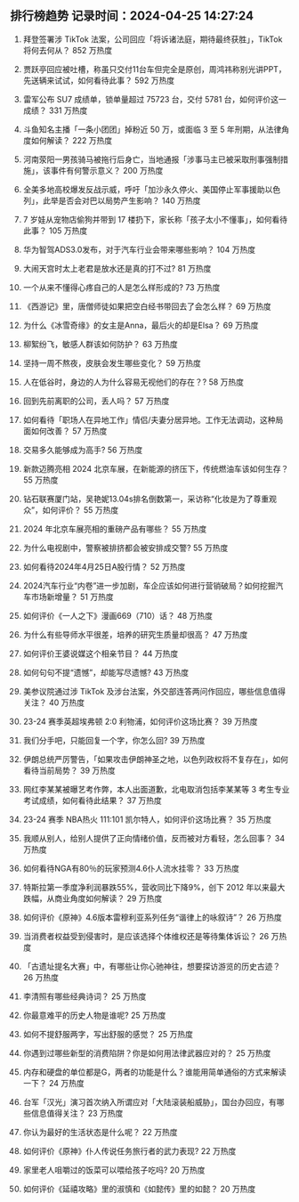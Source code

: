 
## 排行榜趋势 记录时间：2024-04-25 14:27:24
  
  1. 拜登签署涉 TikTok 法案，公司回应「将诉诸法庭，期待最终获胜」，TikTok 将何去何从？ 852 万热度
    
  2. 贾跃亭回应被吐槽，称虽只交付11台车但完全是原创，周鸿祎称别光讲PPT，先送辆来试试，如何看待此事？ 592 万热度
    
  3. 雷军公布 SU7 成绩单，锁单量超过 75723 台，交付 5781 台，如何评价这一成绩？ 331 万热度
    
  4. 斗鱼知名主播「一条小团团」掉粉近 50 万，或面临 3 至 5 年刑期，从法律角度如何解读？ 222 万热度
    
  5. 河南荥阳一男孩骑马被拖行后身亡，当地通报「涉事马主已被采取刑事强制措施」，该事件有何警示意义？ 200 万热度
    
  6. 全美多地高校爆发反战示威，呼吁「加沙永久停火、美国停止军事援助以色列」，此举是否会对巴以局势产生影响？ 140 万热度
    
  7. 7 岁娃从宠物店偷狗并带到 17 楼扔下，家长称「孩子太小不懂事」，如何看待此事？ 105 万热度
    
  8. 华为智驾ADS3.0发布，对于汽车行业会带来哪些影响？ 104 万热度
    
  9. 大闹天宫时太上老君是放水还是真的打不过? 81 万热度
    
  10. 一个从来不懂得心疼自己的人是怎么样形成的? 73 万热度
    
  11. 《西游记》里，唐僧师徒如果把空白经书带回去了会怎么样？ 69 万热度
    
  12. 为什么《冰雪奇缘》的女主是Anna，最后火的却是Elsa？ 69 万热度
    
  13. 柳絮纷飞，敏感人群该如何防护？ 63 万热度
    
  14. 坚持一周不熬夜，皮肤会发生哪些变化？ 59 万热度
    
  15. 人在低谷时，身边的人为什么容易无视他们的存在？? 58 万热度
    
  16. 回到先前离职的公司，丢人吗？ 57 万热度
    
  17. 如何看待「职场人在异地工作」情侣/夫妻分居异地。工作无法调动，这种局面如何改善？ 57 万热度
    
  18. 交易多久能够成为高手? 56 万热度
    
  19. 新款迈腾亮相 2024 北京车展，在新能源的挤压下，传统燃油车该如何生存？ 55 万热度
    
  20. 钻石联赛厦门站，吴艳妮13.04s排名倒数第一，采访称“化妆是为了尊重观众”，如何评价？ 55 万热度
    
  21. 2024 年北京车展亮相的重磅产品有哪些？ 55 万热度
    
  22. 为什么电视剧中，警察被排挤都会被安排成交警? 55 万热度
    
  23. 如何看待2024年4月25日A股行情？ 52 万热度
    
  24. 2024汽车行业“内卷”进一步加剧，车企应该如何进行营销破局？如何挖掘汽车市场新增量？ 51 万热度
    
  25. 如何评价《一人之下》漫画669（710）话？ 48 万热度
    
  26. 为什么有些导师水平很差，培养的研究生质量却很高？ 47 万热度
    
  27. 如何评价王婆说媒这个相亲节目？ 44 万热度
    
  28. 如何句句不提“遗憾”，却能写尽遗憾? 43 万热度
    
  29. 美参议院通过涉 TikTok 及涉台法案，外交部连答两问作回应，哪些信息值得关注？ 40 万热度
    
  30. 23-24 赛季英超埃弗顿 2:0 利物浦，如何评价这场比赛？ 39 万热度
    
  31. 我们分手吧，只能回复一个字，你怎么回? 39 万热度
    
  32. 伊朗总统严厉警告，「如果攻击伊朗神圣之地，以色列政权将不复存在」，如何看待当前局势？ 39 万热度
    
  33. 网红李某某被曝艺考作弊，本人出面道歉，北电取消包括李某某等 3 考生专业考试成绩，如何看待此结果？ 37 万热度
    
  34. 23-24 赛季 NBA热火 111:101 凯尔特人，如何评价这场比赛？ 35 万热度
    
  35. 我顺从别人，给别人提供了正向情绪价值，反而被对方看轻，怎么回事？ 34 万热度
    
  36. 如何看待NGA有80％的玩家预测4.6仆人流水挂零？ 33 万热度
    
  37. 特斯拉第一季度净利润暴跌55%，营收同比下降9%，创下 2012 年以来最大跌幅，从商业角度如何解读？ 29 万热度
    
  38. 如何评价《原神》4.6版本雷穆利亚系列任务“谐律上的咏叙诗”？ 26 万热度
    
  39. 当消费者权益受到侵害时，是应该选择个体维权还是等待集体诉讼？ 26 万热度
    
  40. 「古遗址提名大赛」中，有哪些让你心驰神往，想要探访游览的历史古迹？ 26 万热度
    
  41. 李清照有哪些经典诗词？ 25 万热度
    
  42. 你最意难平的历史人物是谁呢? 25 万热度
    
  43. 如何不提舒服两字，写出舒服的感觉？ 25 万热度
    
  44. 你遇到过哪些新型的消费陷阱？你是如何用法律武器应对的？ 25 万热度
    
  45. 内存和硬盘的单位都是G，两者的功能是什么？谁能用简单通俗的方式来解读一下？ 24 万热度
    
  46. 台军「汉光」演习首次纳入所谓应对「大陆滚装船威胁」，国台办回应，有哪些信息值得关注？ 23 万热度
    
  47. 你认为最好的生活状态是什么呢？ 22 万热度
    
  48. 如何评价《原神》仆人传说任务旅行者的武力表现? 22 万热度
    
  49. 家里老人咀嚼过的饭菜可以喂给孩子吃吗? 20 万热度
    
  50. 如何评价《延禧攻略》里的淑慎和《如懿传》里的如懿？ 20 万热度
    